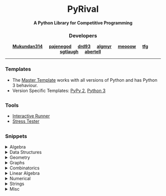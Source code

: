 <h1 align="center">PyRival</h1>
<div align="center">
  <strong>A Python Library for Competitive Programming</strong>
</div>

<h3 align="center">Developers</h3>
<div align="center">
  <strong>
    <a href="https://github.com/Mukundan314">Mukundan314</a> &emsp;
    <a href="https://github.com/bjorn-martinsson">pajenegod</a> &emsp;
    <a href="https://github.com/eduard-netsajev">drd93</a> &emsp;
    <a href="https://github.com/algmyr">algmyr</a> &emsp;
    <a href="https://github.com/meooow25">meooow</a> &emsp;
    <a href="https://github.com/tfg50">tfg</a> &emsp;
    <a href="https://github.com/sgtlaugh">sgtlaugh</a> &emsp;
    <a href="https://github.com/abertell">abertell</a> &emsp;
  </strong>
</div>

---

### Templates
- The [Master Template](templates/template.py) works with all versions of Python and has Python 3 behaviour.
- Version Specific Templates: [PyPy 2](templates/template_pypy2.py), [Python 3](templates/template_py3.py)

##

### Tools
- [Interactive Runner](https://github.com/cheran-senthil/PyRival/blob/master/pyrival/tools/interactive_runner.py)
- [Stress Tester](https://github.com/cheran-senthil/PyRival/blob/master/pyrival/tools/stress_tester.py)

##

### Snippets
<details>
  <summary>Algebra</summary>

  - [(Multivariable) Chinese Remainder Theorem](https://github.com/cheran-senthil/PyRival/blob/master/pyrival/algebra/chinese_remainder.py)
  - [Discrete Logarithm](https://github.com/cheran-senthil/PyRival/blob/master/pyrival/algebra/discrete_log.py)
  - [LCM and GCD](https://github.com/cheran-senthil/PyRival/blob/master/pyrival/algebra/gcd.py)
  - [Integer Factorization](https://github.com/cheran-senthil/PyRival/blob/master/pyrival/algebra/factors.py)
  - [Fast Fourier Transform](https://github.com/cheran-senthil/PyRival/blob/master/pyrival/algebra/fft.py)
  - [Fast Subset Transform](https://github.com/cheran-senthil/PyRival/blob/master/pyrival/algebra/fst.py)
  - [Number Theoretic Transform](https://github.com/cheran-senthil/PyRival/blob/master/pyrival/algebra/ntt.py)
  - [Deterministic Miller-Rabin Primality Test](https://github.com/cheran-senthil/PyRival/blob/master/pyrival/algebra/is_prime.py)
  - [Tonelli–Shanks Algorithm](https://github.com/cheran-senthil/PyRival/blob/master/pyrival/algebra/mod_sqrt.py)
  - [Generalized Modular Inverse](https://github.com/cheran-senthil/PyRival/blob/master/pyrival/algebra/modinv.py)
  - [Euler's Phi Function](https://github.com/cheran-senthil/PyRival/blob/master/pyrival/algebra/phi.py)
  - [Primitive Root](https://github.com/cheran-senthil/PyRival/blob/master/pyrival/algebra/primitive_root.py)
  - [Sieve of Eratosthenes](https://github.com/cheran-senthil/PyRival/blob/master/pyrival/algebra/sieve.py)
</details>

<details>
  <summary>Data Structures</summary>

  - [Bit Array](https://github.com/cheran-senthil/PyRival/blob/master/pyrival/data_structures/BitArray.py)
  - [Binary Indexed (Fenwick) Tree](https://github.com/cheran-senthil/PyRival/blob/master/pyrival/data_structures/FenwickTree.py)
  - [Fractions](https://github.com/cheran-senthil/PyRival/blob/master/pyrival/data_structures/Fraction.py)
  - [Continued Fractions](https://github.com/cheran-senthil/PyRival/blob/master/pyrival/data_structures/CFraction.py)
  - [Disjoint-Set (Union Find) Data Structure](https://github.com/cheran-senthil/PyRival/blob/master/pyrival/data_structures/DisjointSetUnion.py)
  - [Generic Nodes](https://github.com/cheran-senthil/PyRival/blob/master/pyrival/data_structures/Node.py)
  - [Linked List](https://github.com/cheran-senthil/PyRival/blob/master/pyrival/data_structures/LinkedList.py)
  - [Range Query Data Structure](https://github.com/cheran-senthil/PyRival/blob/master/pyrival/data_structures/RangeQuery.py)
  - [(Lazy) Segment Tree](https://github.com/cheran-senthil/PyRival/blob/master/pyrival/data_structures/LazySegmentTree.py)
  - [Persistent Segment Tree](https://github.com/cheran-senthil/PyRival/blob/master/pyrival/data_structures/PersistentSegTree.py)
  - [Sorted List](https://github.com/cheran-senthil/PyRival/blob/master/pyrival/data_structures/SortedList.py)
  - [Treap](https://github.com/cheran-senthil/PyRival/blob/master/pyrival/data_structures/Treap.py)
  - [Trie Tree](https://github.com/cheran-senthil/PyRival/blob/master/pyrival/data_structures/Trie.py)
  - [2-satisfiability Template](https://github.com/cheran-senthil/PyRival/blob/master/pyrival/data_structures/TwoSat.py)
</details>

<details>
  <summary>Geometry</summary>

  - [Convex Hull](https://github.com/cheran-senthil/PyRival/blob/master/pyrival/geometry/convex_hull.py)
  - [Line Functions](https://github.com/cheran-senthil/PyRival/blob/master/pyrival/geometry/lines.py)
  - [Polygon Functions](https://github.com/cheran-senthil/PyRival/blob/master/pyrival/geometry/polygons.py)
  - [Vector Functions](https://github.com/cheran-senthil/PyRival/blob/master/pyrival/geometry/vectors.py)
</details>

<details>
  <summary>Graphs</summary>

  - [Bellman-Ford Algorithm](https://github.com/cheran-senthil/PyRival/blob/master/pyrival/graphs/bellman_ford.py)
  - [Breadth First Search](https://github.com/cheran-senthil/PyRival/blob/master/pyrival/graphs/bfs.py)
  - [Connected Components Search](https://github.com/cheran-senthil/PyRival/blob/master/pyrival/graphs/components.py)
  - [Brent's Algorithm for Cycle Detection](https://github.com/cheran-senthil/PyRival/blob/master/pyrival/graphs/cycle_finding.py)
  - [Depth First Search](https://github.com/cheran-senthil/PyRival/blob/master/pyrival/graphs/dfs.py)
  - [Dijkstra's Algorithm](https://github.com/cheran-senthil/PyRival/blob/master/pyrival/graphs/dijkstra.py)
  - [Eulerian Path](https://github.com/cheran-senthil/PyRival/blob/master/pyrival/graphs/euler_walk.py)
  - [Path Constructor](https://github.com/cheran-senthil/PyRival/blob/master/pyrival/graphs/find_path.py)
  - [Floyd-Warshall Algorithm](https://github.com/cheran-senthil/PyRival/blob/master/pyrival/graphs/floyd_warshall.py)
  - [Bipartite Graph Check](https://github.com/cheran-senthil/PyRival/blob/master/pyrival/graphs/is_bipartite.py)
  - [Kruskal's Algorithm with Disjoin Set Union](https://github.com/cheran-senthil/PyRival/blob/master/pyrival/graphs/kruskal.py)
  - [Prim's Algorithm](https://github.com/cheran-senthil/PyRival/blob/master/pyrival/graphs/prim.py)
  - [Tarjan's Algorithm](https://github.com/cheran-senthil/PyRival/blob/master/pyrival/graphs/scc.py)
  - [Topological Sorting](https://github.com/cheran-senthil/PyRival/blob/master/pyrival/graphs/toposort.py)
</details>

<details>
  <summary>Combinatorics</summary>

  - [General Purpose Numbers](https://github.com/cheran-senthil/PyRival/blob/master/pyrival/combinatorics/combinatorics.py)
  - [Lucas's Theorem](https://github.com/cheran-senthil/PyRival/blob/master/pyrival/combinatorics/nCr_mod.py)
  - [Partition Function](https://github.com/cheran-senthil/PyRival/blob/master/pyrival/combinatorics/partitions.py)
</details>

<details>
  <summary>Linear Algebra</summary>

  - [Matrix Arithmetic, Exponentiation, Determinant, and Inverse](https://github.com/cheran-senthil/PyRival/blob/master/pyrival/linear_algebra/matrix.py)
  - [Gaussian Elimination](https://github.com/cheran-senthil/PyRival/blob/master/pyrival/linear_algebra/max_xor.py)
  - [Multivariable Chinese Remainder Theorem](https://github.com/cheran-senthil/PyRival/blob/master/pyrival/linear_algebra/multivariable_crt.py)
</details>

<details>
  <summary>Numerical</summary>

  - [Linear Recurrence Template](https://github.com/cheran-senthil/PyRival/blob/master/pyrival/numerical/berlekamp_massey.py)
  - [Hill Climbing Algorithm](https://github.com/cheran-senthil/PyRival/blob/master/pyrival/numerical/hill_climbing.py)
  - [Approximate Integration](https://github.com/cheran-senthil/PyRival/blob/master/pyrival/numerical/integrate.py)
  - [Polynomial Interpolation](https://github.com/cheran-senthil/PyRival/blob/master/pyrival/numerical/interpolate.py)
  - [Integer Roots](https://github.com/cheran-senthil/PyRival/blob/master/pyrival/numerical/iroot.py)
  - [Binary Search](https://github.com/cheran-senthil/PyRival/blob/master/pyrival/numerical/search.py)
</details>

<details>
  <summary>Strings</summary>

  - [Knuth–Morris–Pratt Algorithm](https://github.com/cheran-senthil/PyRival/blob/master/pyrival/strings/kmp.py)
  - [Longest Common/Palindromic Subsequences](https://github.com/cheran-senthil/PyRival/blob/master/pyrival/strings/lcs.py)
  - [Longest Common Substring](https://github.com/cheran-senthil/PyRival/blob/master/pyrival/strings/LCSubstr.py)
  - [Longest Palindromic Substring](https://github.com/cheran-senthil/PyRival/blob/master/pyrival/strings/LPSubstr.py)
  - [Manacher's Algorithm](https://github.com/cheran-senthil/PyRival/blob/master/pyrival/strings/suffix_array.py)
  - [Lydon Factorization](https://github.com/cheran-senthil/PyRival/blob/master/pyrival/strings/min_rotation.py)
  - [Z Algorithm](https://github.com/cheran-senthil/PyRival/blob/master/pyrival/strings/z_algorithm.py)
</details>


<details>
  <summary>Misc</summary>

  - [bootstrap for recursion](https://github.com/cheran-senthil/PyRival/blob/master/pyrival/misc/bootstrap.py)
  - [FastIO](https://github.com/cheran-senthil/PyRival/blob/master/pyrival/misc/FastIO.py)
  - [heapq](https://github.com/cheran-senthil/PyRival/blob/master/pyrival/data_structures/Heap.py)
  - [sorted](https://github.com/cheran-senthil/PyRival/blob/master/pyrival/misc/ordersort.py)
  - [py3k compatibility tools](https://github.com/cheran-senthil/PyRival/blob/master/pyrival/misc/py3k.py)
  - [random](https://github.com/cheran-senthil/PyRival/blob/master/pyrival/misc/Random.py)
  - [str.split for whitespace](https://github.com/cheran-senthil/PyRival/blob/master/pyrival/misc/split.py)
  - [Bit Hacks](https://github.com/cheran-senthil/PyRival/blob/master/pyrival/misc/bit_hacks.py)
  - [32-bit Modular Arithmetic](https://github.com/cheran-senthil/PyRival/blob/master/pyrival/misc/mod.py)
  - [Memoize Decorators](https://github.com/cheran-senthil/PyRival/blob/master/pyrival/misc/memoize.py)
  - [C++ syle cout](https://github.com/cheran-senthil/PyRival/blob/master/pyrival/misc/ostream.py)
  - [Interactive Runner](https://github.com/cheran-senthil/PyRival/blob/master/pyrival/tools/interactive_runner.py)
  - [Stress Tester](https://github.com/cheran-senthil/PyRival/blob/master/pyrival/tools/stress_tester.py)
  - [Alpha–Beta Pruning](https://github.com/cheran-senthil/PyRival/blob/master/pyrival/misc/alphabeta.py)
  - [Longest Increasing Subsequence](https://github.com/cheran-senthil/PyRival/blob/master/pyrival/misc/lis.py)
  - [K-th Order Statistic](https://github.com/cheran-senthil/PyRival/blob/master/pyrival/misc/order_statistic.py)
</details>
